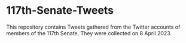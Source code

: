 # 117th-Senate-Tweets
This repository contains Tweets gathered from the Twitter accounts of members of the 117th Senate. They were collected on 8 April 2023. 
